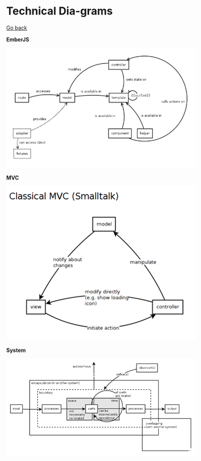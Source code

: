 # Technical Dia-grams

[Go back](README.md)

**EmberJS**

![Ember](ember/ember.png)

**MVC**

![MVC](mvc/mvc.png)

**System**

![System](system/system.png)
